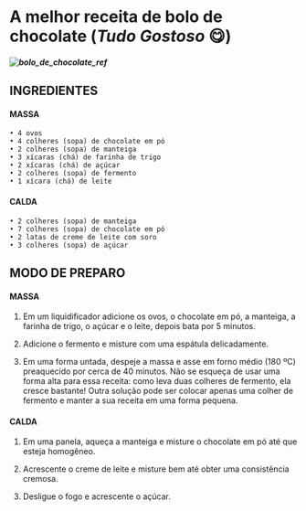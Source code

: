 # __A melhor receita de bolo de chocolate (_Tudo Gostoso_ 😋)__

##### ![bolo_de_chocolate_ref](https://www.receitasdeliciosasnamesa.com/wp-content/uploads/2020/09/Como-fazer-bolo-de-chocolate-no-liquidificador.jpg) 

## __INGREDIENTES__
#### __MASSA__
``` 
• 4 ovos
• 4 colheres (sopa) de chocolate em pó
• 2 colheres (sopa) de manteiga
• 3 xícaras (chá) de farinha de trigo
• 2 xícaras (chá) de açúcar
• 2 colheres (sopa) de fermento
• 1 xícara (chá) de leite
```
#### CALDA 
```
• 2 colheres (sopa) de manteiga
• 7 colheres (sopa) de chocolate em pó
• 2 latas de creme de leite com soro
• 3 colheres (sopa) de açúcar
```

## __MODO DE PREPARO__
#### MASSA
1. Em um liquidificador adicione os ovos, o chocolate em pó, a manteiga, a farinha de trigo, o açúcar e o leite, depois bata por 5 minutos.

2. Adicione o fermento e misture com uma espátula delicadamente.

3. Em uma forma untada, despeje a massa e asse em forno médio (180 ºC) preaquecido por cerca de 40 minutos. Não se esqueça de usar uma forma alta para essa receita: como leva duas colheres de fermento, ela cresce bastante! Outra solução pode ser colocar apenas uma colher de fermento e manter a sua receita em uma forma pequena.

#### CALDA
1. Em uma panela, aqueça a manteiga e misture o chocolate em pó até que esteja homogêneo.

2. Acrescente o creme de leite e misture bem até obter uma consistência cremosa.

3. Desligue o fogo e acrescente o açúcar.